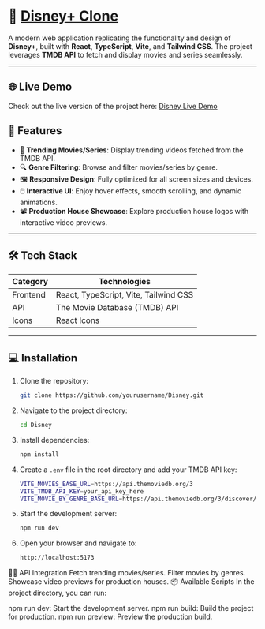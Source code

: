 # 🌟 [Disney+ Clone](https://disney-stars.netlify.app/)

A modern web application replicating the functionality and design of **Disney+**, built with **React**, **TypeScript**, **Vite**, and **Tailwind CSS**. The project leverages **TMDB API** to fetch and display movies and series seamlessly.  

---

## 🌐 **Live Demo**  
Check out the live version of the project here: [Disney Live Demo](https://disney-stars.netlify.app/)


## 🚀 **Features**

- 🎥 **Trending Movies/Series**: Display trending videos fetched from the TMDB API.
- 🔍 **Genre Filtering**: Browse and filter movies/series by genre.
- 🖼️ **Responsive Design**: Fully optimized for all screen sizes and devices.
- 🖱️ **Interactive UI**: Enjoy hover effects, smooth scrolling, and dynamic animations.
- 📽️ **Production House Showcase**: Explore production house logos with interactive video previews.

---

## 🛠️ **Tech Stack**

| **Category**   | **Technologies**                           |
|----------------|-------------------------------------------|
| Frontend       | React, TypeScript, Vite, Tailwind CSS     |
| API            | The Movie Database (TMDB) API             |
| Icons          | React Icons                               |

---

## 💻 **Installation**

1. Clone the repository:

   ```bash
   git clone https://github.com/yourusername/Disney.git
4. Navigate to the project directory:

   ```bash
   cd Disney

5. Install dependencies:

   ```bash
   npm install

6. Create a `.env` file in the root directory and add your TMDB API key:

   ```bash
   VITE_MOVIES_BASE_URL=https://api.themoviedb.org/3
   VITE_TMDB_API_KEY=your_api_key_here
   VITE_MOVIE_BY_GENRE_BASE_URL=https://api.themoviedb.org/3/discover/movie

7. Start the development server:

   ```bash
   npm run dev

8. Open your browser and navigate to:

   ```bash
   http://localhost:5173

🧑‍💻 API Integration
Fetch trending movies/series.
Filter movies by genres.
Showcase video previews for production houses.
📦 Available Scripts
In the project directory, you can run:

npm run dev: Start the development server.
npm run build: Build the project for production.
npm run preview: Preview the production build.
